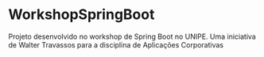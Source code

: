 # WorkshopSpringBoot
Projeto desenvolvido no workshop de Spring Boot no UNIPE. Uma iniciativa de Walter Travassos para a disciplina de Aplicações Corporativas
